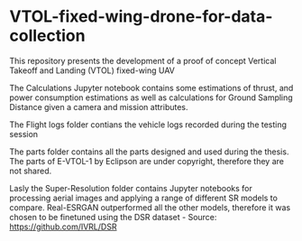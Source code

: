 # VTOL-fixed-wing-drone-for-data-collection
This repository presents the development of a proof of concept Vertical Takeoff and Landing (VTOL) fixed-wing UAV

The Calculations Jupyter notebook contains some estimations of thrust, and power consumption estimations as well as calculations for Ground Sampling Distance given a camera and mission attributes.

The Flight logs folder contians the vehicle logs recorded during the testing session

The parts folder contains all the parts designed and used during the thesis. The parts of E-VTOL-1 by Eclipson are under copyright, therefore they are not shared.

Lasly the Super-Resolution folder contains Jupyter notebooks for processing aerial images and applying a range of different SR models to compare. Real-ESRGAN outperformed all the other models, therefore it was chosen to be finetuned using the DSR dataset - Source: https://github.com/IVRL/DSR

